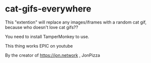 # cat-gifs-everywhere
This "extention" will replace any images/iframes with a random cat gif, because who doesn't love cat gifs??

You need to install TamperMonkey to use.

This thing works EPIC on youtube

By the creator of https://jon.network , JonPizza
